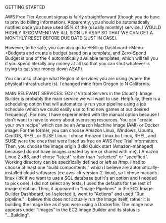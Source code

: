 <!-- Update AWS - Learning the ropes progress -->
GETTING STARTED

AWS Free Tier Account signup is fairly straightforward (though you do have to provide billing information). Apparently, you should be automatically notified once you have used 85% of the (usually monthly) service. I WOULD HIGHLY RECOMMEND WE ALL SIGN UP ASAP SO THAT WE CAN GET A MONTHLY RESET BEFORE DUE DATE (JUST IN CASE). 

However, to be safe, you can also go to <Your Username>->Billing Dashboard->Menu->Budgets and create a budget based on a template, and Zero-Spend Budget is one of the 4 automatically available templates, which will tell you if you spend literally any money at all (so that you can shut whatever is trying to eat your money down ASAP).
  
You can also change what Region of services you are using (where the physical infrastructure is). I changed mine from Oregon to N California. 
  
MAIN RELEVANT SERVICES:
  EC2 ("Virtual Servers in the Cloud"): Image Builder is probably the main service we will want to use. Helpfully, there is a scheduling option that will automatically run your pipeline using a job schedule (which we could easily use to find new games at our desired frequency). For now, I have experimented with the manual option because I don't want to have to worry about overusing resources.
    You can "create your own recipe" which can be an Amazon Machine Image (AMI) or Docker image. For the former, you can choose Amazon Linux, Windows, Ubuntu, CentOS, RHEL, or SUSE Linux. I chose Amazon Linux bc Linux, RHEL, and SUSE were the ones that were listed as free on AWS Free Trial information. Then, you choose the image origin (I did Quick start (Amazon-managed) because I do not have images created by me or shared with me). I Amazon Linux 2 x86, and I chose "latest" rather than "selected" or "specified".
    Working directory can be specifically defined or left as /tmp. I had to choose at least one "build compontents," which I believe are automatically-installed cloud softwares (ex: aws-cli-version-2-linux), so I chose mariadb-linux (idk if we want to use a SQL database but it's an option and I needed to pick one). I did not select any tests. I used the defaults for the rest of image creation.
    Then, it appeared in "Image Pipelines" in the EC2 Image Builder Dashboard, so I selected it, went to "Actions" and used "Run pipeline." I believe this does not actually run the image itself, rather it is building the image like as if you were using a Dockerfile. The image now appears under "Images" in the EC2 Image Builder and its status is "...Building".
